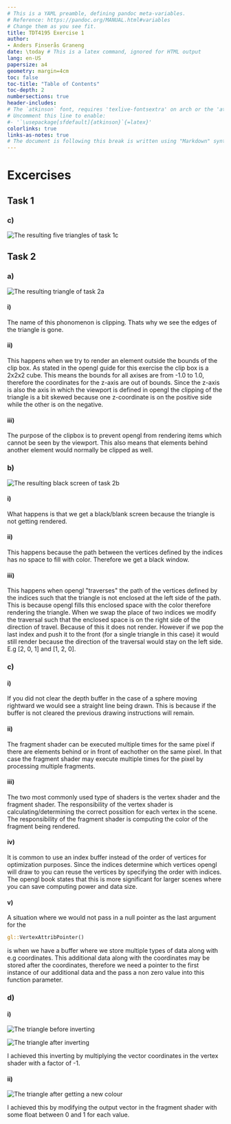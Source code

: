 ```yaml
---
# This is a YAML preamble, defining pandoc meta-variables.
# Reference: https://pandoc.org/MANUAL.html#variables
# Change them as you see fit.
title: TDT4195 Exercise 1
author:
- Anders Finserås Graneng
date: \today # This is a latex command, ignored for HTML output
lang: en-US
papersize: a4
geometry: margin=4cm
toc: false
toc-title: "Table of Contents"
toc-depth: 2
numbersections: true
header-includes:
# The `atkinson` font, requires 'texlive-fontsextra' on arch or the 'atkinson' CTAN package
# Uncomment this line to enable:
#- '`\usepackage[sfdefault]{atkinson}`{=latex}'
colorlinks: true
links-as-notes: true
# The document is following this break is written using "Markdown" syntax
---
```


<!--
This is a HTML-style comment, not visible in the final PDF.
-->

# Excercises 

## Task 1 

### c)

![
    The resulting five triangles of task 1c
](images/1c.png)

## Task 2

### a)

![
    The resulting triangle of task 2a
](images/2a.png)

#### i)
The name of this phonomenon is clipping. Thats why we see the edges of the triangle is gone.

#### ii)
This happens when we try to render an element outside the bounds of the clip box. As stated in the opengl guide for this exercise the clip box is a 2x2x2 cube. This means the bounds for all axises are from -1.0 to 1.0, therefore the coordinates for the z-axis are out of bounds. Since the z-axis is also the axis in which the viewport is defined in opengl the clipping of the triangle is a bit skewed because one z-coordinate is on the positive side while the other is on the negative.

#### iii)
The purpose of the clipbox is to prevent opengl from rendering items which cannot be seen by the viewport. This also means that elements behind another element would normally be clipped as well.

### b)

![
    The resulting black screen of task 2b
](images/2b.png)

#### i)

What happens is that we get a black/blank screen because the triangle is not getting rendered.

#### ii)

This happens because the path between the vertices defined by the indices has no space to fill with color. Therefore we get a black window.

#### iii)

This happens when opengl "traverses" the path of the vertices defined by the indices such that the triangle is not enclosed at the left side of the path. This is because opengl fills this enclosed space with the color therefore rendering the triangle. When we swap the place of two indices we modify the traversal such that the enclosed space is on the right side of the direction of travel. Because of this it does not render. However if we pop the last index and push it to the front (for a single triangle in this case) it would still render because the direction of the traversal would stay on the left side. E.g [2, 0, 1] and [1, 2, 0].

### c)

#### i)

If you did not clear the depth buffer in the case of a sphere moving rightward we would see a straight line being drawn. This is because if the buffer is not cleared the previous drawing instructions will remain.

#### ii)

The fragment shader can be executed multiple times for the same pixel if there are elements behind or in front of eachother on the same pixel. In that case the fragment shader may execute multiple times for the pixel by processing multiple fragments.

#### iii)

The two most commonly used type of shaders is the vertex shader and the fragment shader.
The responsibility of the vertex shader is calculating/determining the correct possition for each vertex in the scene.
The responsibility of the fragment shader is computing the color of the fragment being rendered.

#### iv)

It is common to use an index buffer instead of the order of vertices for optimization purposes. Since the indices determine which vertices opengl will draw to you can reuse the vertices by specifying the order with indices. The opengl book states that this is more significant for larger scenes where you can save computing power and data size.

#### v)

A situation where we would not pass in a null pointer as the last argument for the 
```rust
gl::VertexAttribPointer()
```
is when we have a buffer where we store multiple types of data along with e.g coordinates. This additional data along with the coordinates may be stored after the coordinates, therefore we need a pointer to the first instance of our additional data and the pass a non zero value into this function parameter.

### d)

#### i)

![
    The triangle before inverting
](images/2di.png)

![
    The triangle after inverting
](images/2di-inverted.png)

I achieved this inverting by multiplying the vector coordinates in the vertex shader with a factor of -1.

#### ii)

![
    The triangle after getting a new colour 
](images/2dii.png)

I achieved this by modifying the output vector in the fragment shader with some float between 0 and 1 for each value.
